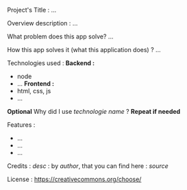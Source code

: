 Project's Title :
...

Overview description :
...

What problem does this app solve?
...

How this app solves it (what this application does) ?
...

Technologies used :
**Backend :**
- node
- ...
**Frontend :**
- html, css, js
- ...

**Optional** Why did I use *technologie name* ? **Repeat if needed**


Features :
- ...
- ...
- ...

Credits :
*desc* :
by *author*, that you can find here : *source*

License :
https://creativecommons.org/choose/